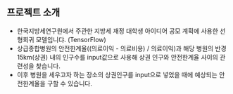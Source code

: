 ## 프로젝트 소개
 - 한국지방세연구원에서 주관한 지방세 재정 대학생 아이디어 공모 계획에 사용한 선형회귀 모델입니댜. (TensorFlow)
 - 상급종합병원의 안전한계율((의료이익 - 의료비용) / 의료이익)과 해당 병원의 반경 15km(상권) 내의 인구수를 input값으로 사용해 상권 인구와 안전한계율 사이의 관련성을 찾습니다.
 - 이후 병원을 세우고자 하는 장소의 상권인구를 input으로 넣었을 때에 예상되는 안전한계율을 구할 수 있습니다.
